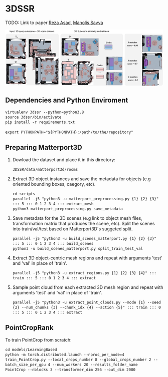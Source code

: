 # 3DSSR
TODO: Link to paper
[Reza Asad][RA], [Manolis Savva][MS]

<img src="https://github.com/reza-asad/3DSSR/blob/master/figures/3DSSROverview.png"/>

## Dependencies and Python Enviroment
```
virtualenv 3dssr --python=python3.8
source 3dssr/bin/activate
pip install -r requirements.txt

export PYTHONPATH="${PYTHONPATH}:/path/to/the/repository"
```

## Preparing Matterport3D
1. Dowload the dataset and place it in this directory:
    ```
    3DSSR/data/matterport3d/rooms
    ```
3. Extract 3D object instances and save the metadata for objects (e.g oriented bounding boxes, caegory, etc).
    ```
    cd scripts
    parallel -j5 "python3 -u matterport_preprocessing.py {1} {2} {3}" ::: 5 ::: 0 1 2 3 4 ::: extract_mesh
    python3 matterport_preprocessing.py save_metadata
    ```
3. Save metadata for the 3D scenes (e.g link to object mesh files, transformation matrix that produces the scene, etc). Split the scenes into train/val/test based on Matterport3D's suggeted split.
    ```
    parallel -j5 "python3 -u build_scenes_matterport.py {1} {2} {3}" ::: 5 ::: 0 1 2 3 4 ::: build_scenes
    python3 -u build_scenes_matterport.py split_train_test_val
    ```
4. Extract 3D object-centric mesh regions and repeat with arguments 'test' and 'val' in place of 'train'.
    ```
    parallel -j5 "python3 -u extract_regions.py {1} {2} {3} {4}" ::: train ::: 5 ::: 0 1 2 3 4 ::: extract
    ```
5. Sample point cloud from each extracted 3D mesh region and repeat with arguments 'test' and 'val' in place of 'train'.
    ```
    parallel -j5 "python3 -u extract_point_clouds.py --mode {1} --seed {2} --num_chunks {3} --chunk_idx {4} --action {5}" ::: train ::: 0 ::: 5 ::: 0 1 2 3 4 ::: extract
    ```

## PointCropRank
To train PointCrop from scratch:
```
cd models/LearningBased
python -m torch.distributed.launch --nproc_per_node=4 train_PointCrop.py --local_crops_number 8 --global_crops_number 2 --batch_size_per_gpu 4 --num_workers 20 --results_folder_name
PointCrop --nblocks 3 --transformer_dim 256 --out_dim 2000 
```

[RA]: https://reza-asad.github.io/
[MS]: https://msavva.github.io/
